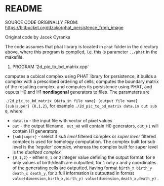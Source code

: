 # README #

SOURCE CODE ORIGINALLY FROM: https://bitbucket.org/dzako/phat_persistence_from_image

Original code by Jacek Cyranka 

The code assumes that phat library is located in `phat` folder in the directory above, where this program is compiled, i.e.
this is parameter `../phat` in the makefile.

1. PROGRAM '2d_pic_to_bd_matrix.cpp'

computes a cubical complex using PHAT library for persistence, it builds a complex with a prescribed ordering of cells,
computes the boundary matrix of the resulting complex, and computes its persistence using PHAT, and ouputs H0 and H1 
**nondiagonal** generators to files. The parameters are 

`./2d_pic_to_bd_matrix {data_in file name} {output file name} {sub|super} {0,1,2}`, 
for example `./2d_pic_to_bd_matrix data.in out sub 0`, where 

 * `data.in` - the input file with vector of pixel values
 * `out` - the output filename , `out_H0` will contain H0 generators, `out_H1` will contain H1 generators
 * `{sub|super}` - select if *sub level* filtered complex or *super lever* filtered complex is used for homology computation. The complex built for sub level is the *'regular' complex*, whereas the complex built for super level is the *dualized complex*
 * `{0,1,2}` - either `0`, `1` or `2` integer value defining the output format: for `0` only values of birth/death are outputted,
for `1` only x and y coordinates of the generating cells are outputted, having format `birth_x birth_y death_x death_y`,
for `2` full information is outputted in format `value(dimension,birth_x,birth_y) value(dimension,death_x,death_y)`	.
